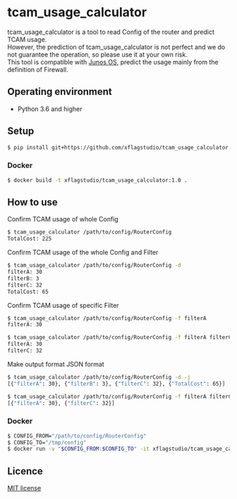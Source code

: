 # tcam_usage_calculator
tcam_usage_calculator is a tool to read Config of the router and predict TCAM usage.  
However, the prediction of tcam_usage_calculator is not perfect and we do not guarantee the operation, so please use it at your own risk.  
This tool is compatible with [Junos OS](https://www.juniper.net/jp/jp/products-services/nos/junos/), predict the usage mainly from the definition of Firewall.

## Operating environment
* Python 3.6 and higher

## Setup
```bash
$ pip install git+https://github.com/xflagstudio/tcam_usage_calculator.git
```

### Docker
```bash
$ docker build -t xflagstudio/tcam_usage_calculator:1.0 .
```

## How to use
Confirm TCAM usage of whole Config
```bash
$ tcam_usage_calculator /path/to/config/RouterConfig
TotalCost: 225
```

Confirm TCAM usage of the whole Config and Filter
```bash
$ tcam_usage_calculator /path/to/config/RouterConfig -d
filterA: 30
filterB: 3
filterC: 32
TotalCost: 65
```

Confirm TCAM usage of specific Filter
```bash
$ tcam_usage_calculator /path/to/config/RouterConfig -f filterA
filterA: 30

$ tcam_usage_calculator /path/to/config/RouterConfig -f filterA filterC
filterA: 30
filterC: 32
```

Make output format JSON format
```bash
$ tcam_usage_calculator /path/to/config/RouterConfig -d -j
[{"filterA": 30}, {"filterB": 3}, {"filterC": 32}, {"TotalCost": 65}]

$ tcam_usage_calculator /path/to/config/RouterConfig -f filterA filterC -j
[{"filterA": 30}, {"filterC": 32}]
```

### Docker
```bash
$ CONFIG_FROM="/path/to/config/RouterConfig"
$ CONFIG_TO="/tmp/config"
$ docker run -v "$CONFIG_FROM:$CONFIG_TO" -it xflagstudio/tcam_usage_calculator:1.0 /bin/bash -c "tcam_usage_calculator -d -j $CONFIG_TO"
```

## Licence
[MIT license](https://github.com/xflagstudio/tcam_usage_calculator/blob/master/LICENSE)
